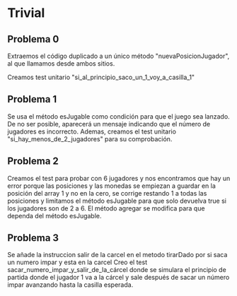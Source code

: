 # Trivial

## Problema 0

Extraemos el código duplicado a un único método "nuevaPosicionJugador",
al que llamamos desde ambos sitios.

Creamos test unitario "si_al_principio_saco_un_1_voy_a_casilla_1"

## Problema 1
Se usa el método esJugable como condición para que el juego sea lanzado.
De no ser posible, aparecerá un mensaje indicando que el número de jugadores es incorrecto.
Ademas, creamos el test unitario "si_hay_menos_de_2_jugadores" para su comprobación.

## Problema 2

Creamos el test para probar con 6 jugadores y nos encontramos que hay un error porque las posiciones
y las monedas se empiezan a guardar en la posición del array 1 y no en la cero, se corrige restando 1 a todas las posiciones
y limitamos el método esJugable para que solo devuelva true si los jugadores son de 2 a 6.
El método agregar se modifica para que dependa del método esJugable.

## Problema 3

Se añade la instruccion salir de la carcel en el metodo tirarDado por si saca un numero impar y esta en la carcel
Creo el test  sacar_numero_impar_y_salir_de_la_cárcel donde se simulara el principio de partida donde
el jugador 1 va a la cárcel y sale después de sacar un número impar avanzando hasta la casilla
esperada.